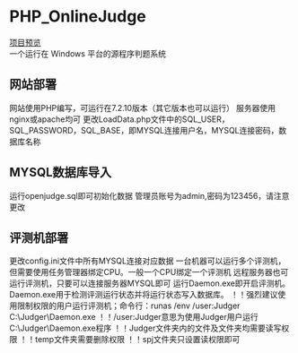 # PHP_OnlineJudge

<a href="https://judge.setiuo.top">项目预览</a><br />
一个运行在 Windows 平台的源程序判题系统

<h2>网站部署</h2>
网站使用PHP编写，可运行在7.2.10版本（其它版本也可以运行）
服务器使用nginx或apache均可
更改LoadData.php文件中的SQL_USER，SQL_PASSWORD，SQL_BASE，即MYSQL连接用户名，MYSQL连接密码，数据库名称

<h2>MYSQL数据库导入</h2>
运行openjudge.sql即可初始化数据
管理员账号为admin,密码为123456，请注意更改

<h2>评测机部署</h2>
更改config.ini文件中所有MYSQL连接对应数据
一台机器可以运行多个评测机，但需要使用任务管理器绑定CPU。一般一个CPU绑定一个评测机
远程服务器也可运行评测机，只要可以连接服务器MYSQL即可
运行Daemon.exe即开启评测机。Daemon.exe用于检测评测运行状态并将运行状态写入数据库。
！！强烈建议使用限制权限的用户运行评测机；命令行：runas /env /user:Judger C:\Judger\Daemon.exe
！！/user:Judger意思为使用Judger用户运行C:\Judger\Daemon.exe程序
！！Judger文件夹内的文件及文件夹均需要读写权限
！！temp文件夹需要删除权限
！！spj文件夹只设置读权限即可
